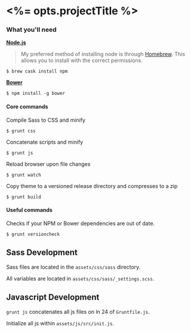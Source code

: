 # <%= opts.projectTitle %>

### What you'll need

**[Node.js](https://nodejs.org/)**

> My preferred method of installing node is through [Homebrew](http://brew.sh/). This allows you to install with the correct permissions.

```
$ brew cask install npm
```

**[Bower](http://bower.io/)**

```
$ npm install -g bower
```

#### Core commands

Compile Sass to CSS and minify
```
$ grunt css
```

Concatenate scripts and minify
```
$ grunt js
```

Reload browser upon file changes
```
$ grunt watch
```

Copy theme to a versioned release directory and compresses to a zip
```
$ grunt build
```

#### Useful commands

Checks if your NPM or Bower dependencies are out of date.
```
$ grunt versioncheck
```

## Sass Development

Sass files are located in the `assets/css/sass` directory.

All variables are located in `assets/css/sass/_settings.scss`.

## Javascript Development

`grunt js` concatenates all js files on ln 24 of `Gruntfile.js`.

Initialize all js within `assets/js/src/init.js`.
